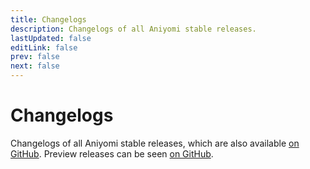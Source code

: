 ```yaml
---
title: Changelogs
description: Changelogs of all Aniyomi stable releases.
lastUpdated: false
editLink: false
prev: false
next: false
---
```


<script setup>
import ChangelogsList from "@theme/components/ChangelogsList.vue";
</script>

# Changelogs

Changelogs of all Aniyomi stable releases, which are also available [on GitHub](https://github.com/aniyomiorg/aniyomi/releases). Preview releases can be seen [on GitHub](https://github.com/aniyomiorg/aniyomi-preview/releases).

<ChangelogsList />
